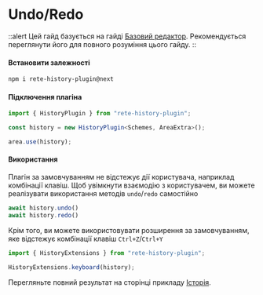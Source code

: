 # Undo/Redo

::alert
Цей гайд базується на гайді [Базовий редактор](./basic). Рекомендується переглянути його для повного розуміння цього гайду.
::

#### Встановити залежності

```bash
npm i rete-history-plugin@next
```

#### Підключення плагіна

```ts
import { HistoryPlugin } from "rete-history-plugin";

const history = new HistoryPlugin<Schemes, AreaExtra>();

area.use(history);
```

#### Використання

Плагін за замовчуванням не відстежує дії користувача, наприклад комбінації клавіш. Щоб увімкнути взаємодію з користувачем, ви можете реалізувати використання методів `undo`/`redo` самостійно

```ts
await history.undo()
await history.redo()
```

Крім того, ви можете використовувати розширення за замовчуванням, яке відстежує комбінації клавіш `Ctrl+Z`/`Ctrl+Y`

```ts
import { HistoryExtensions } from "rete-history-plugin";

HistoryExtensions.keyboard(history);
```

Перегляньте повний результат на сторінці прикладу [Історія](/examples/history).
